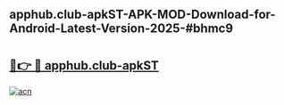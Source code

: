 ## apphub.club-apkST-APK-MOD-Download-for-Android-Latest-Version-2025-#bhmc9

# <h2><a href="https://bedroomkl.my?title=apphub.club-apkST&ref=20M">🔗👉 🔴 apphub.club-apkST</a></h2>

[![acn](https://github.com/user-attachments/assets/0f9c940e-d8b0-45ae-aac7-cd30a18b3e1c)](https://bedroomkl.my?title=apphub.club-apkST&ref=20M)

